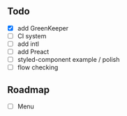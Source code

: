 
## Todo

- [x] add GreenKeeper
- [ ] CI system
- [ ] add intl
- [ ] add Preact
- [ ] styled-component example / polish 
- [ ] flow checking

## Roadmap

- [ ] Menu


